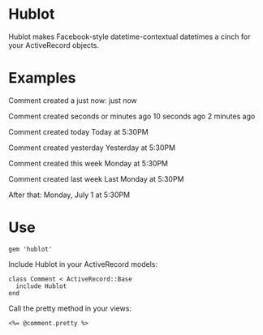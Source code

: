 Hublot
==================================

Hublot makes Facebook-style datetime-contextual datetimes a cinch for your ActiveRecord objects. 

Examples
==================================
Comment created a just now:
    just now

Comment created seconds or minutes ago
    10 seconds ago
    2 minutes ago
  
Comment created today
    Today at 5:30PM
  
Comment created yesterday
    Yesterday at 5:30PM
  
Comment created this week
    Monday at 5:30PM
  
Comment created last week
    Last Monday at 5:30PM
  
After that:
    Monday, July 1 at 5:30PM
  
Use
=================================

    gem 'hublot'

Include Hublot in your ActiveRecord models:

    class Comment < ActiveRecord::Base
      include Hublot
    end
  
Call the pretty method in your views:

    <%= @comment.pretty %>
